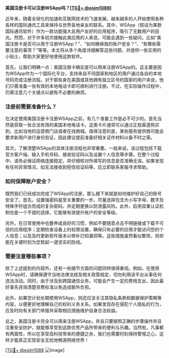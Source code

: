 **美国注册卡可以注册WSApp吗？[[TG💪+ @esim1088](https://t.me/s/esim1088)]**

近年来，随着全球化的加速和互联网技术的飞速发展，越来越多的人开始使用各种各样的国际通讯工具来保持与世界各地亲友的联系。其中，WSApp（假设为某款国际通讯软件）作为一款功能强大且用户友好的应用程序，吸引了无数用户的目光。然而，对于许多初次接触此类应用的人来说，可能会遇到一些疑问，比如“美国注册卡是否可以用于注册WSApp？”、“如何确保我的账户安全？”、“有哪些需要注意的事项？”等等。本文将从多个角度详细解答这些问题，并提供一些实用的小贴士，帮助大家更好地使用这款软件。

首先，让我们明确一点：美国注册卡确实是可以用来注册WSApp的。这主要是因为WSApp作为一个国际化平台，支持来自不同国家和地区的用户通过各自的本地号码完成注册流程。对于那些身在美国或其他拥有独立区号的国家的用户来说，他们只需准备一张有效的本地电话卡即可顺利进行注册。不过，在实际操作过程中，仍需注意几个关键点以避免不必要的麻烦。

### 注册前需要准备什么？

在决定使用美国注册卡注册WSApp之前，有几个准备工作是必不可少的。首先当然是获取一张合法有效的美国本地电话卡。这类卡片通常可以通过正规渠道购买到，比如当地的运营商门店或者在线商城。值得注意的是，某些服务提供商可能会要求新用户进行身份验证，因此建议提前准备好相关证件材料以备不时之需。

其次，了解清楚WSApp的具体注册流程也非常重要。一般来说，该过程包括下载官方客户端、输入手机号码、接收验证码以及设置个人信息等步骤。在整个过程中，请务必保证网络连接稳定，并仔细核对所填写的信息是否准确无误。如果发现有任何异常情况，如无法接收到短信验证码等，应立即联系客服寻求帮助。

### 如何保障账户安全？

既然我们已经成功完成了WSApp的注册，那么接下来就是如何维护好自己的账号安全了。首先，设置强密码是至关重要的一步。尽量选择包含大小写字母、数字及特殊字符组合而成的复杂密码，并定期更换以防泄露风险。此外，启用双重认证机制也是一个不错的选择，它能够有效提升账户的安全等级。

另外，在日常使用中也要养成良好的习惯，例如不要随意点击不明链接或下载不可信的应用程序；定期检查设备上的权限设置，确保只有必要的应用才能访问您的个人信息；以及及时更新软件版本以修补已知漏洞等。这些措施虽然看似繁琐，但却能在关键时刻为您筑起一道坚实的防线。

### 需要注意哪些事项？

除了上述提到的内容外，还有一些细节方面的问题同样值得重视。例如，在使用WSApp时，请确保遵守当地法律法规及相关政策规定，切勿利用该平台从事任何违法活动。同时，由于涉及到跨国通信业务，可能会产生一定的费用支出，因此最好事先咨询清楚资费标准以免造成额外负担。

此外，如果您计划长期使用WSApp，则还应该关注其隐私条款和数据保护策略等内容，以便更好地理解自己的权利义务关系。如果发现存在侵犯个人隐私的行为，应及时向有关部门举报并采取相应措施维护自身合法权益。

总之，美国注册卡完全可以用来注册WSApp，并且只要按照正确的步骤操作并且注重安全防护，就能够享受到这款优秀产品所带来的便利与乐趣。当然啦，凡事都有两面性，所以在享受高科技带来的便捷之余，我们也需要时刻保持警惕之心，这样才能真正实现安全无忧地畅游网络世界！

[[TG💪+ @esim1088](https://t.me/s/esim1088) ![Image](https://i.postimg.cc/4NQfJmqS/Snipaste-2025-05-13-00-14-12.png)]